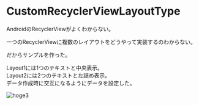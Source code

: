 # CustomRecyclerViewLayoutType

AndroidのRecyclerViewがよくわからない。

一つのRecyclerViewに複数のレイアウトをどうやって実装するのわからない。

だからサンプルを作った。

Layout1には1つのテキストと中央表示。  
Layout2には2つのテキストと左詰め表示。  
データ作成時に交互になるようにデータを設定した。

![hoge3](https://user-images.githubusercontent.com/35249003/70449594-96ea6c80-1ae5-11ea-9863-fc4fb9e3de95.gif)
